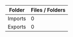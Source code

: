| Folder   |   Files / Folders |
|----------|-------------------|
| Imports  |                 0 |
| Exports  |                 0 |